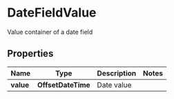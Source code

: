 

# DateFieldValue

Value container of a date field

## Properties

Name | Type | Description | Notes
------------ | ------------- | ------------- | -------------
**value** | **OffsetDateTime** | Date value | 



